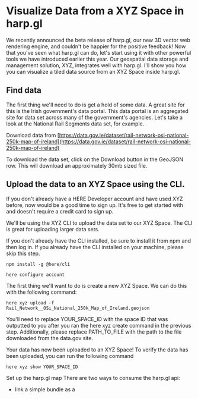 # Visualize Data from a XYZ Space in harp.gl

We recently announced the beta release of harp.gl, our new 3D vector web rendering engine, and couldn't be happier for the positive feedback! Now that you've seen what harp.gl can do, let's start using it with other powerful tools we have introduced earlier this year. Our geospatial data storage and management solution, XYZ, integrates well with harp.gl. I'll show you how you can visualize a tiled data source from an XYZ Space inside harp.gl.

## Find data
The first thing we'll need to do is get a hold of some data. A great site for this is the Irish government's data portal. This data portal is an aggregated site for data set across many of the government's agencies. Let's take a look at the National Rail Segments data set, for example.

Download data from [https://data.gov.ie/dataset/rail-network-osi-national-250k-map-of-ireland](https://data.gov.ie/dataset/rail-network-osi-national-250k-map-of-ireland)


To download the data set, click on the Download button in the GeoJSON row. This will download an approximately 30mb sized file.

## Upload the data to an XYZ Space using the CLI.

If you don't already have a HERE Developer account and have used XYZ before, now would be a good time to sign up. It's free to get started with and doesn't require a credit card to sign up.

We'll be using the XYZ CLI to upload the data set to our XYZ Space. The CLI is great for uploading larger data sets.

If you don't already have the CLI installed, be sure to install it from npm and then log in. If you already have the CLI installed on your machine, please skip this step.

```
npm install -g @here/cli
```

```
here configure account
```

The first thing we'll want to do is create a new XYZ Space. We can do this with the following command:

```
here xyz upload -f Rail_Network__OSi_National_250k_Map_of_Ireland.geojson
```

You'll need to replace YOUR_SPACE_ID with the space ID that was outputted to you after you ran the here xyz create command in the previous step. Additionally, please replace PATH_TO_FILE with the path to the file downloaded from the data.gov site.

Your data has now been uploaded to an XYZ Space! To verify the data has been uploaded, you can run the following command
```
here xyz show YOUR_SPACE_ID
```
Set up the harp.gl map
There are two ways to consume the harp.gl api:

-  link a simple bundle as a <script> tag in your html
-  install a set of node modules from npm

In this blog post, we'll be using the simple bundle for simplicity's sake. For larger, more complex projects, we generally recommend using the node modules.

You'll want to create a new directory with two files in it, an index.html and an index.js.

```
mkdir rail-map
cd rail-map
touch index.js
touch index.html
```

You'll also want to set up a local server, for example in Python 2.x:
```
python -m SimpleHTTPServer 8888
```
and in Python 3.x:
```
python -m http.server 8888
```

Once you've created the new directory and the files within, open up index.html and add this code:

```html
<html>
   <head>
      <style>
         body, html { border: 0; margin: 0; padding: 0; }
         #map { height: 100vh; width: 100vw; }
      </style>
      <script src="https://unpkg.com/three/build/three.min.js"></script>
      <script src="https://unpkg.com/@here/harp.gl/dist/harp.js"></script>
   </head>
   <body>
      <canvas id="map"></canvas>
      <script src="index.js"></script>
   </body>
</html>
```

```javascript
const TOKEN = 'YOUR_XYZ_TOKEN';
const SPACE_ID = 'YOUR_SPACE_ID';
const map = new harp.MapView({
   canvas: document.getElementById('map'),
   theme: "https://unpkg.com/@here/harp-map-theme@latest/resources/berlin_tilezen_day_reduced.json",
});

window.onresize = () => map.resize(window.innerWidth, window.innerHeight);

map.setCameraGeolocationAndZoom(
   new harp.GeoCoordinates(-8.26250100000019,53.3331869990967),
   5
);

const controls = new harp.MapControls(map);
controls.maxPitchAngle = 90;
controls.setRotation(20, 50);

const omvDataSource = new harp.OmvDataSource({
   baseUrl: "https://xyz.api.here.com/tiles/herebase.02",
   apiFormat: harp.APIFormat.XYZOMV,
   styleSetName: "tilezen",
   authenticationCode: TOKEN,
});
map.addDataSource(omvDataSource);
```

The above code initializes our new harp.gl map with a default reduced day theme. We are also setting the map's default center and zoom, while also adding the HERE base map with the harp.OmvDataSource class.

Be sure to replace 'YOUR_XYZ_TOKEN' with your own XYZ token. To find your XYZ token, please run the following in your command line:

```
here xyz token
```

This command will output a few XYZ tokens to use. Copy and paste that into your code. We recommend using a read only token. This way, no one can overwrite your data set!

## Add the railways data set to the harp.gl map

Now that we've got the harp.gl base map configured, let's add the railways data set to the map.

We'll be using the OmvDataSource class again. We generally always use this class whenever we are adding vector tiles from a server.

```javascript
const xyzSpaceDataSource = new harp.OmvDataSource({
   baseUrl: `https://xyz.api.here.com/hub/spaces/${SPACE_ID}/tile/web`,
   apiFormat: harp.APIFormat.XYZSpace,
   authenticationCode: TOKEN,
});
```
We've initialized the data source, and now we'll add it to the map:
```javascript
map.addDataSource(xyzSpaceDataSource).then(() => {

   const styles = [{
         "when": `$geometryType ^= 'line'`,
         "renderOrder": 1000,
         "technique": "solid-line",
         "attr": {
            "color": "#FF3345",
            "metricUnit": "Pixel",
            "lineWidth": 3
         }
   }];
   xyzSpaceDataSource.setStyleSet(styles);
   map.update();
});
```
map.addDataSource() returns a promise, so we'll wait until the data has been added to the map. Once it's been added to the map, we will style the data with the harp.gl styling specification.

## Wrapping up
In just a few easy steps, we've created a great looking map of the different wild and scenic rivers across the United States. A natural next step of this map might be to create a map legend so viewers of the map can understand what lengths the different colors correlate to.

In this blog post you've learned how to:

- find and download public data sets from open data sites
- upload data to an XYZ Space with the command line interface
- initialize a basic harp.gl map
- add a tiled data set from an XYZ Space to a harp.gl map
